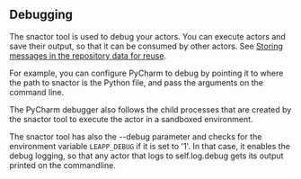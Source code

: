 ## Debugging

The snactor tool is used to debug your actors. You can execute actors
and save their output, so that it can be consumed by other actors. 
See [Storing messages in the repository data for reuse](messaging.html#storing-messages-in-the-repository-data-for-reuse).

For example, you can configure PyCharm to debug by pointing it to where the path to snactor is the Python
file, and pass the arguments on the command line.

The PyCharm debugger also follows the child processes that are created by the
snactor tool to execute the actor in a sandboxed environment.

The snactor tool has also the --debug parameter and checks for the environment variable
`LEAPP_DEBUG` if it is set to '1'.
In that case, it enables the debug logging, so that any actor that logs to self.log.debug
gets its output printed on the commandline.
